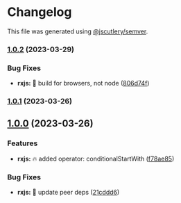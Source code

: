 # Changelog

This file was generated using [@jscutlery/semver](https://github.com/jscutlery/semver).

### [1.0.2](https://github.com/DmitryEfimenko/ngspot/compare/rxjs-1.0.1...rxjs-1.0.2) (2023-03-29)


### Bug Fixes

* **rxjs:** 🐞 build for browsers, not node ([806d74f](https://github.com/DmitryEfimenko/ngspot/commit/806d74fe9b3b2a756f69c2a53c3603b40501e178))

### [1.0.1](https://github.com/DmitryEfimenko/ngspot/compare/rxjs-1.0.0...rxjs-1.0.1) (2023-03-26)

## [1.0.0](https://github.com/DmitryEfimenko/ngspot/compare/rxjs-0.0.4...rxjs-1.0.0) (2023-03-26)

### Features

- **rxjs:** 🔥 added operator: conditionalStartWith ([f78ae85](https://github.com/DmitryEfimenko/ngspot/commit/f78ae858c858cfe0889011f606f97e560c6e7f85))

### Bug Fixes

- **rxjs:** 🐞 update peer deps ([21cddd6](https://github.com/DmitryEfimenko/ngspot/commit/21cddd6fc3c57bb28dc8276b80d1fa8d5f9949ec))
